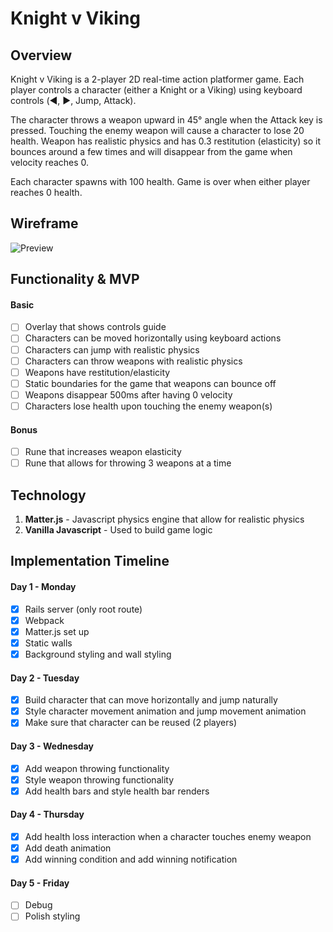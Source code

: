 <!-- # README

This README would normally document whatever steps are necessary to get the
application up and running.

Things you may want to cover:

* Ruby version

* System dependencies

* Configuration

* Database creation

* Database initialization

* How to run the test suite

* Services (job queues, cache servers, search engines, etc.)

* Deployment instructions

* ... -->

# Knight v Viking

## Overview

Knight v Viking is a 2-player 2D real-time action platformer game. Each player controls a character (either a Knight or a Viking) using keyboard controls (◀️, ▶️, Jump, Attack).

The character throws a weapon upward in 45° angle when the Attack key is pressed. Touching the enemy weapon will cause a character to lose 20 health. Weapon has realistic physics and has 0.3 restitution (elasticity) so it bounces around a few times and will disappear from the game when velocity reaches 0.

Each character spawns with 100 health. Game is over when either player reaches 0 health.

## Wireframe

![Preview](https://github.com/khaivubui/knight_v_viking/blob/master/docs/Web%201920%20%E2%80%93%201.png)

## Functionality & MVP

#### Basic

- [ ] Overlay that shows controls guide
- [ ] Characters can be moved horizontally using keyboard actions
- [ ] Characters can jump with realistic physics
- [ ] Characters can throw weapons with realistic physics
- [ ] Weapons have restitution/elasticity
- [ ] Static boundaries for the game that weapons can bounce off
- [ ] Weapons disappear 500ms after having 0 velocity
- [ ] Characters lose health upon touching the enemy weapon(s)

#### Bonus
- [ ] Rune that increases weapon elasticity
- [ ] Rune that allows for throwing 3 weapons at a time

## Technology

1. __Matter.js__ - Javascript physics engine that allow for realistic physics
2. __Vanilla Javascript__ - Used to build game logic

## Implementation Timeline

#### Day 1 - Monday
- [x] Rails server (only root route)
- [x] Webpack
- [x] Matter.js set up
- [x] Static walls
- [x] Background styling and wall styling

#### Day 2 - Tuesday
- [x] Build character that can move horizontally and jump naturally
- [x] Style character movement animation and jump movement animation
- [x] Make sure that character can be reused (2 players)

#### Day 3 - Wednesday
- [x] Add weapon throwing functionality
- [x] Style weapon throwing functionality
- [x] Add health bars and style health bar renders

#### Day 4 - Thursday
- [x] Add health loss interaction when a character touches enemy weapon
- [x] Add death animation
- [x] Add winning condition and add winning notification

#### Day 5 - Friday
- [ ] Debug
- [ ] Polish styling
